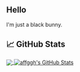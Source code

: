 ## Hello
I'm just a black bunny.

## &#x1f4c8; GitHub Stats

<a href="https://github.com/affggh/affggh">
  <img align="center" src="https://github-readme-stats.vercel.app/api/top-langs/?username=affggh&hide=java,html,tex&title_color=ffffff&text_color=c9cacc&icon_color=2bbc8a&bg_color=1d1f21&langs_count=3" />
</a>
<a href="https://github.com/affggh/affggh">
  <img align="center" src="https://github-readme-stats.vercel.app/api?username=affggh&show_icons=true&line_height=27&count_private=true&title_color=ffffff&text_color=c9cacc&icon_color=2bbc8a&bg_color=1d1f21" alt="affggh's GitHub Stats" />
</a>
